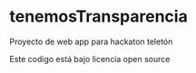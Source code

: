 # tenemosTransparencia
Proyecto de web app para hackaton teletón

Este codigo está bajo licencia open source
